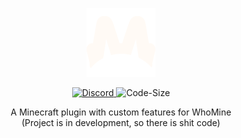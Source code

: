 <p align="center">
    <img src="https://raw.githubusercontent.com/MinersStudios/.github/main/assets/logos/logo_white.png" alt="MinersStudios">
</p>

<p align="center">
    <a href="https://whomine.net/discord">
        <img src="https://discordapp.com/api/guilds/928575868643733535/widget.png?style=shield" alt="Discord">
    </a>
    <img src="https://shields.io/github/languages/code-size/minersstudios/msUtils.svg" alt="Code-Size">
</p>

<p align="center">
A Minecraft plugin with custom features for WhoMine <br>
(Project is in development, so there is shit code)
</p>
